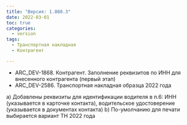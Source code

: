 ```yaml
---
title: "Версия: 1.880.3"
date: 2022-03-01
toc: true
categories:
  - version
tags:
  - Транспортная накладная
  - Контрагент

---
```


-   ARC_DEV-1868. Контрагент. Заполнение реквизитов по ИНН для внесенного контрагента (первый этап)
-   ARC_DEV-2586. Транспортная накладная образца 2022 года

a) Добавлены реквизиты для идентификации водителя в п.6: ИНН (указывается в карточке контакта), водительское удостоверение (указывается в документах контакта)
b) По-умолчанию для печати выбирается вариант ТН 2022 года
